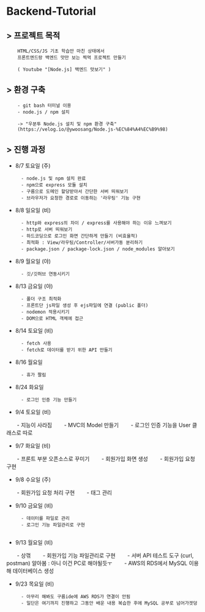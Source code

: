 # Backend-Tutorial



## > 프로젝트 목적

        HTML/CSS/JS 기초 학습만 마친 상태에서
        프론트엔드랑 백엔드 맛만 보는 찍먹 프로젝트 만들기

        ( Youtube "[Node.js] 백엔드 맛보기" )
   
   
## > 환경 구축
        - git bash 터미널 이용
        - node.js / npm 설치

        -> "우분투 Node.js 설치 및 npm 환경 구축"
        (https://velog.io/@ywoosang/Node.js-%EC%84%A4%EC%B9%98)
    
    
## > 진행 과정

- 8/7 토요일 (주)

        - node.js 및 npm 설치 완료
        - npm으로 express 모듈 설치
        - 구름으로 도메인 할당받아서 간단한 서버 띄워보기
        - 브라우저가 요청한 경로로 이동하는 '라우팅' 기능 구현
          
- 8/8 일요일 (비)

        - http와 express의 차이 / express를 사용해야 하는 이유 느껴보기
        - http로 서버 띄워보기
        - 하드코딩으로 로그인 화면 간단하게 만들기 (비효율적)
        - 최적화 : View/라우팅/Controller/서버가동 분리하기
        - package.json / package-lock.json / node_modules 알아보기
          
- 8/9 월요일 (야)

        - 깃/깃허브 연동시키기
        
- 8/13 금요일 (야)

        - 폴더 구조 최적화
        - 프론트단 js파일 생성 후 ejs파일에 연결 (public 폴더)
        - nodemon 적용시키기
        - DOM으로 HTML 객체에 접근
        
- 8/14 토요일 (비)

        - fetch 사용
        - fetch로 데이터를 받기 위한 API 만들기
              
- 8/16 월요일

        - 휴가 짤림
               
- 8/24 화요일

        - 로그인 인증 기능 만들기
     
- 9/4 토요일 (비)

        - 지능이 사라짐
        - MVC의 Model 만들기
        - 로그인 인증 기능을 User 클래스로 따로 
   
- 9/7 화요일 (비)

        - 프론트 부분 오픈소스로 꾸미기
        - 회원가입 화면 생성
        - 회원가입 요청 구현
               
- 9/8 수요일 (주)

        - 회원가입 요청 처리 구현
        - 태그 관리
               
- 9/10 금요일 (비)

        - 데이터를 파일로 관리
        - 로그인 기능 파일관리로 구현
              
- 9/13 월요일 (비)

        - 상꺾
        - 회원가입 기능 파일관리로 구현
        - 서버 API 테스트 도구 (curl, postman) 알아봄 : 아니 이건 PC로 해야될듯ㅜ
        - AWS의 RDS에서 MySQL 이용해 데이터베이스 생성
        
        
- 9/23 목요일 (비)

        - 아무리 해봐도 구름ide에 AWS RDS가 연결이 안됨
        - 일단은 여기까지 진행하고 그동안 배운 내용 복습한 후에 MySQL 공부로 넘어가겟덩
